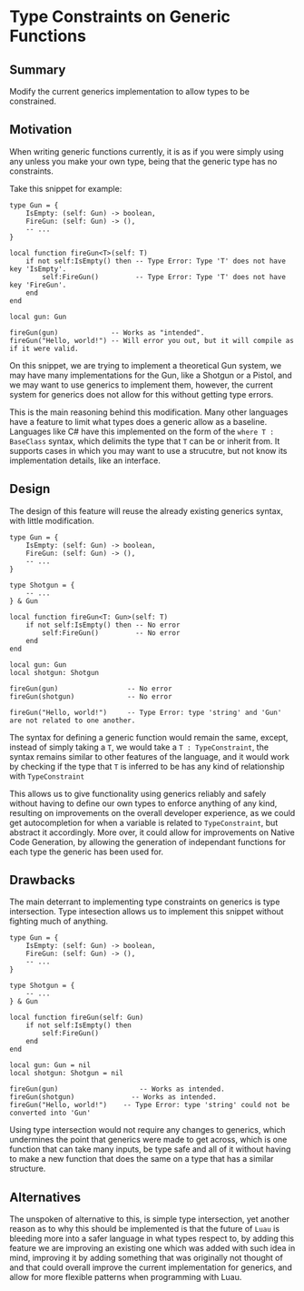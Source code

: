 # Type Constraints on Generic Functions

## Summary

Modify the current generics implementation to allow types to be constrained.

## Motivation

When writing generic functions currently, it is as if you were simply using any unless you make your own type, being that the generic type has no constraints.

Take this snippet for example:
```luau
type Gun = {
    IsEmpty: (self: Gun) -> boolean,
    FireGun: (self: Gun) -> (),
    -- ...
}

local function fireGun<T>(self: T)
    if not self:IsEmpty() then -- Type Error: Type 'T' does not have key 'IsEmpty'.
        self:FireGun()         -- Type Error: Type 'T' does not have key 'FireGun'.
    end
end 

local gun: Gun

fireGun(gun)             -- Works as "intended".
fireGun("Hello, world!") -- Will error you out, but it will compile as if it were valid.

```
On this snippet, we are trying to implement a theoretical Gun system, we may have many implementations for the Gun, like a Shotgun or a Pistol, and we may want to use generics to implement them, however, the current system for generics does not allow for this without getting type errors.

This is the main reasoning behind this modification. Many other languages have a feature to limit what types does a generic allow as a baseline. Languages like C# have this implemented on the form of the `where T : BaseClass` syntax, which delimits the type that `T` can be or inherit from. It supports cases in which you may want to use a strucutre, but not know its implementation details, like an interface.

## Design

The design of this feature will reuse the already existing generics syntax, with little modification.

```luau
type Gun = {
    IsEmpty: (self: Gun) -> boolean,
    FireGun: (self: Gun) -> (),
    -- ...
}

type Shotgun = {
    -- ...
} & Gun

local function fireGun<T: Gun>(self: T)
    if not self:IsEmpty() then -- No error
        self:FireGun()         -- No error
    end
end 

local gun: Gun
local shotgun: Shotgun

fireGun(gun)                 -- No error
fireGun(shotgun)             -- No error

fireGun("Hello, world!")     -- Type Error: type 'string' and 'Gun' are not related to one another.
```

The syntax for defining a generic function would remain the same, except, instead of simply taking a `T`, we would take a `T : TypeConstraint`, the syntax remains similar to other features of the language, and it would work by checking if the type that `T` is inferred to be has any kind of relationship with `TypeConstraint`

This allows us to give functionality using generics reliably and safely without having to define our own types to enforce anything of any kind, resulting on improvements on the overall developer experience, as we could get autocompletion for when a variable is related to `TypeConstraint`, but abstract it accordingly. More over, it could allow for improvements on Native Code Generation, by allowing the generation of independant functions for each type the generic has been used for.

## Drawbacks

The main deterrant to implementing type constraints on generics is type intersection. Type intesection allows us to implement this snippet without fighting much of anything.

```luau
type Gun = {
	IsEmpty: (self: Gun) -> boolean,
	FireGun: (self: Gun) -> (),
	-- ...
}

type Shotgun = {
	-- ...
} & Gun

local function fireGun(self: Gun)
	if not self:IsEmpty() then
		self:FireGun()
	end
end

local gun: Gun = nil
local shotgun: Shotgun = nil

fireGun(gun) 		            -- Works as intended.
fireGun(shotgun) 	          -- Works as intended.
fireGun("Hello, world!")    -- Type Error: type 'string' could not be converted into 'Gun'

```

Using type intersection would not require any changes to generics, which undermines the point that generics were made to get across, which is one function that can take many inputs, be type safe and all of it without having to make a new function that does the same on a type that has a similar structure.


## Alternatives

The unspoken of alternative to this, is simple type intersection, yet another reason as to why this should be implemented is that the future of `Luau` is bleeding more into a safer language in what types respect to, by adding this feature we are improving an existing one which was added with such idea in mind, improving it by adding something that was originally not thought of and that could overall improve the current implementation for generics, and allow for more flexible patterns when programming with Luau.
